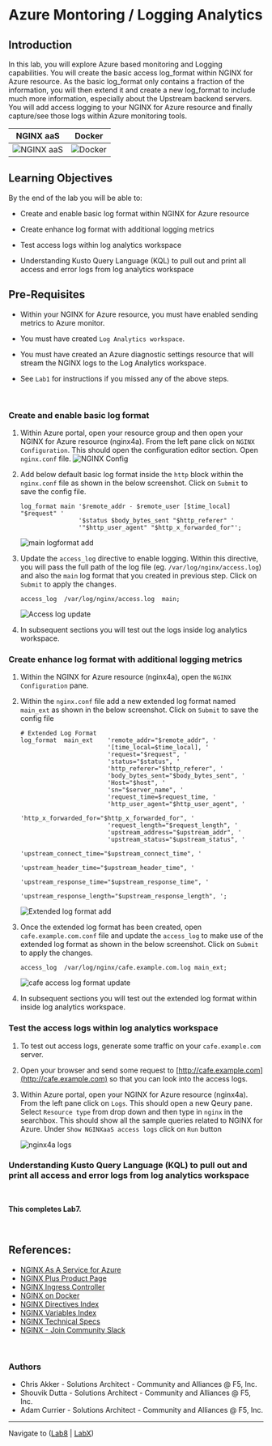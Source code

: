 # Azure Montoring / Logging Analytics

## Introduction

In this lab, you will explore Azure based monitoring and Logging capabilities. You will create the basic access log_format within NGINX for Azure resource. As the basic log_format only contains a fraction of the information, you will then extend it and create a new log_format to include much more information, especially about the Upstream backend servers. You will add access logging to your NGINX for Azure resource and finally capture/see those logs within Azure monitoring tools.

NGINX aaS | Docker
:-------------------------:|:-------------------------:
![NGINX aaS](media/nginx-azure-icon.png)  |![Docker](media/docker-icon.png)
  
## Learning Objectives

By the end of the lab you will be able to:

- Create and enable basic log format within NGINX for Azure resource

- Create enhance log format with additional logging metrics

- Test access logs within log analytics workspace

- Understanding Kusto Query Language (KQL) to pull out and print all access and error logs from log analytics workspace

## Pre-Requisites

- Within your NGINX for Azure resource, you must have enabled sending metrics to Azure monitor.
  
- You must have created `Log Analytics workspace`.
- You must have created an Azure diagnostic settings resource that will stream the NGINX logs to the Log Analytics workspace.
- See `Lab1` for instructions if you missed any of the above steps.

<br/>

### Create and enable basic log format

1. Within Azure portal, open your resource group and then open your NGINX for Azure resource (nginx4a). From the left pane click on `NGINX Configuration`. This should open the configuration editor section. Open `nginx.conf` file.
    ![NGINX Config](media/nginx_conf_editor.png)

1. Add below default basic log format inside the `http` block within the `nginx.conf` file as shown in the below screenshot. Click on `Submit` to save the config file.

    ```nginx
    log_format main '$remote_addr - $remote_user [$time_local] "$request" '
                    '$status $body_bytes_sent "$http_referer" '
                    '"$http_user_agent" "$http_x_forwarded_for"';
    ```

    ![main logformat add](media/main_logformat_add.png)

1. Update the `access_log` directive to enable logging. Within this directive, you will pass the full path of the log file (eg. `/var/log/nginx/access.log`) and also the `main` log format that you created in previous step. Click on `Submit` to apply the changes.

    ```nginx
    access_log  /var/log/nginx/access.log  main;
    ```

    ![Access log update](media/main_access_log_update.png)

1. In subsequent sections you will test out the logs inside log analytics workspace.

### Create enhance log format with additional logging metrics

1. Within the NGINX for Azure resource (nginx4a), open the `NGINX Configuration` pane.

1. Within the `nginx.conf` file add a new extended log format named `main_ext` as shown in the below screenshot. Click on `Submit` to save the config file

    ```nginx
    # Extended Log Format
    log_format  main_ext    'remote_addr="$remote_addr", '
                            '[time_local=$time_local], '
                            'request="$request", '
                            'status="$status", '
                            'http_referer="$http_referer", '
                            'body_bytes_sent="$body_bytes_sent", '
                            'Host="$host", '
                            'sn="$server_name", '
                            'request_time=$request_time, '
                            'http_user_agent="$http_user_agent", '
                            'http_x_forwarded_for="$http_x_forwarded_for", '
                            'request_length="$request_length", '
                            'upstream_address="$upstream_addr", '
                            'upstream_status="$upstream_status", '
                            'upstream_connect_time="$upstream_connect_time", '
                            'upstream_header_time="$upstream_header_time", '
                            'upstream_response_time="$upstream_response_time", '
                            'upstream_response_length="$upstream_response_length", ';
    ```

    ![Extended log format add](media/main_ext_logformat_add.png)

1. Once the extended log format has been created, open `cafe.example.com.conf` file and update the `access_log` to make use of the extended log format as shown in the below screenshot. Click on `Submit` to apply the changes.

    ```nginx
    access_log  /var/log/nginx/cafe.example.com.log main_ext;
    ```

    ![cafe access log format update](media/cafe_access_log_update.png)

1. In subsequent sections you will test out the extended log format within inside log analytics workspace.

### Test the access logs within log analytics workspace

1. To test out access logs, generate some traffic on your `cafe.example.com` server.

1. Open your browser and send some request to [http://cafe.example.com](http://cafe.example.com) so that you can look into the access logs.

1. Within Azure portal, open your NGINX for Azure resource (nginx4a). From the left pane click on `Logs`. This should open a new Qeury pane. Select `Resource type` from drop down and then type in `nginx` in the searchbox. This should show all the sample queries related to NGINX for Azure. Under `Show NGINXaaS access logs` click on `Run` button

    ![nginx4a logs](media/nginx4a_logs.png)



### Understanding Kusto Query Language (KQL) to pull out and print all access and error logs from log analytics workspace

<numbered steps are here>

<br/>

**This completes Lab7.**

<br/>

## References:

- [NGINX As A Service for Azure](https://docs.nginx.com/nginxaas/azure/)
- [NGINX Plus Product Page](https://docs.nginx.com/nginx/)
- [NGINX Ingress Controller](https://docs.nginx.com//nginx-ingress-controller/)
- [NGINX on Docker](https://docs.nginx.com/nginx/admin-guide/installing-nginx/installing-nginx-docker/)
- [NGINX Directives Index](https://nginx.org/en/docs/dirindex.html)
- [NGINX Variables Index](https://nginx.org/en/docs/varindex.html)
- [NGINX Technical Specs](https://docs.nginx.com/nginx/technical-specs/)
- [NGINX - Join Community Slack](https://community.nginx.org/joinslack)

<br/>

### Authors

- Chris Akker - Solutions Architect - Community and Alliances @ F5, Inc.
- Shouvik Dutta - Solutions Architect - Community and Alliances @ F5, Inc.
- Adam Currier - Solutions Architect - Community and Alliances @ F5, Inc.

-------------

Navigate to ([Lab8](../lab8/readme.md) | [LabX](../labX/readme.md))
